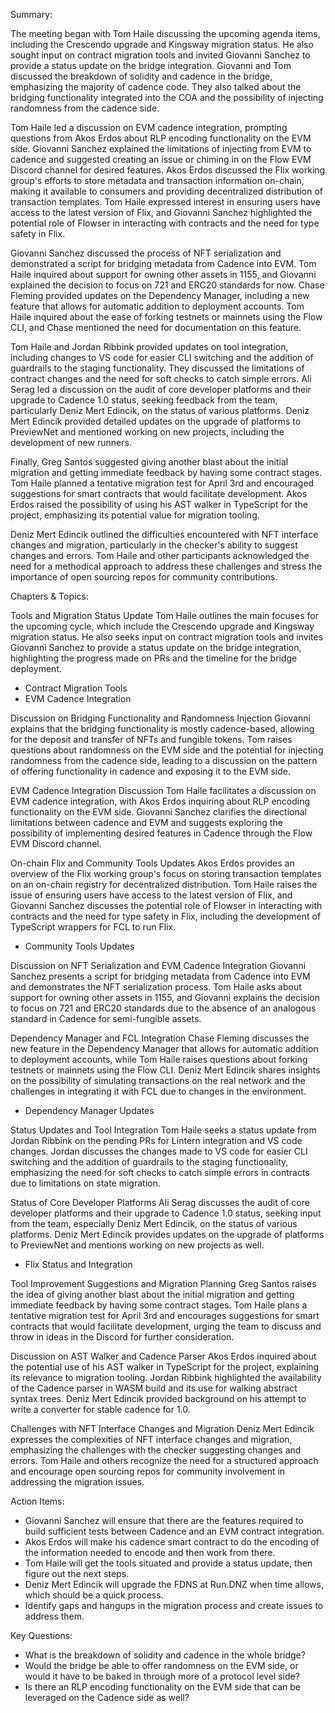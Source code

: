 Summary:

The meeting began with Tom Haile discussing the upcoming agenda items, including the Crescendo upgrade and Kingsway migration status. He also sought input on contract migration tools and invited Giovanni Sanchez to provide a status update on the bridge integration. Giovanni and Tom discussed the breakdown of solidity and cadence in the bridge, emphasizing the majority of cadence code. They also talked about the bridging functionality integrated into the COA and the possibility of injecting randomness from the cadence side.

Tom Haile led a discussion on EVM cadence integration, prompting questions from Akos Erdos about RLP encoding functionality on the EVM side. Giovanni Sanchez explained the limitations of injecting from EVM to cadence and suggested creating an issue or chiming in on the Flow EVM Discord channel for desired features. Akos Erdos discussed the Flix working group's efforts to store metadata and transaction information on-chain, making it available to consumers and providing decentralized distribution of transaction templates. Tom Haile expressed interest in ensuring users have access to the latest version of Flix, and Giovanni Sanchez highlighted the potential role of Flowser in interacting with contracts and the need for type safety in Flix.

Giovanni Sanchez discussed the process of NFT serialization and demonstrated a script for bridging metadata from Cadence into EVM. Tom Haile inquired about support for owning other assets in 1155, and Giovanni explained the decision to focus on 721 and ERC20 standards for now. Chase Fleming provided updates on the Dependency Manager, including a new feature that allows for automatic addition to deployment accounts. Tom Haile inquired about the ease of forking testnets or mainnets using the Flow CLI, and Chase mentioned the need for documentation on this feature.

Tom Haile and Jordan Ribbink provided updates on tool integration, including changes to VS code for easier CLI switching and the addition of guardrails to the staging functionality. They discussed the limitations of contract changes and the need for soft checks to catch simple errors. Ali Serag led a discussion on the audit of core developer platforms and their upgrade to Cadence 1.0 status, seeking feedback from the team, particularly Deniz Mert Edincik, on the status of various platforms. Deniz Mert Edincik provided detailed updates on the upgrade of platforms to PreviewNet and mentioned working on new projects, including the development of new runners.

Finally, Greg Santos suggested giving another blast about the initial migration and getting immediate feedback by having some contract stages. Tom Haile planned a tentative migration test for April 3rd and encouraged suggestions for smart contracts that would facilitate development. Akos Erdos raised the possibility of using his AST walker in TypeScript for the project, emphasizing its potential value for migration tooling.

Deniz Mert Edincik outlined the difficulties encountered with NFT interface changes and migration, particularly in the checker's ability to suggest changes and errors. Tom Haile and other participants acknowledged the need for a methodical approach to address these challenges and stress the importance of open sourcing repos for community contributions.


Chapters & Topics:

Tools and Migration Status Update
Tom Haile outlines the main focuses for the upcoming cycle, which include the Crescendo upgrade and Kingsway migration status. He also seeks input on contract migration tools and invites Giovanni Sanchez to provide a status update on the bridge integration, highlighting the progress made on PRs and the timeline for the bridge deployment.
* Contract Migration Tools
* EVM Cadence Integration

Discussion on Bridging Functionality and Randomness Injection
Giovanni explains that the bridging functionality is mostly cadence-based, allowing for the deposit and transfer of NFTs and fungible tokens. Tom raises questions about randomness on the EVM side and the potential for injecting randomness from the cadence side, leading to a discussion on the pattern of offering functionality in cadence and exposing it to the EVM side.

EVM Cadence Integration Discussion
Tom Haile facilitates a discussion on EVM cadence integration, with Akos Erdos inquiring about RLP encoding functionality on the EVM side. Giovanni Sanchez clarifies the directional limitations between cadence and EVM and suggests exploring the possibility of implementing desired features in Cadence through the Flow EVM Discord channel.

On-chain Flix and Community Tools Updates
Akos Erdos provides an overview of the Flix working group's focus on storing transaction templates on an on-chain registry for decentralized distribution. Tom Haile raises the issue of ensuring users have access to the latest version of Flix, and Giovanni Sanchez discusses the potential role of Flowser in interacting with contracts and the need for type safety in Flix, including the development of TypeScript wrappers for FCL to run Flix.
* Community Tools Updates

Discussion on NFT Serialization and EVM Cadence Integration
Giovanni Sanchez presents a script for bridging metadata from Cadence into EVM and demonstrates the NFT serialization process. Tom Haile asks about support for owning other assets in 1155, and Giovanni explains the decision to focus on 721 and ERC20 standards due to the absence of an analogous standard in Cadence for semi-fungible assets.

Dependency Manager and FCL Integration
Chase Fleming discusses the new feature in the Dependency Manager that allows for automatic addition to deployment accounts, while Tom Haile raises questions about forking testnets or mainnets using the Flow CLI. Deniz Mert Edincik shares insights on the possibility of simulating transactions on the real network and the challenges in integrating it with FCL due to changes in the environment.
* Dependency Manager Updates

Status Updates and Tool Integration
Tom Haile seeks a status update from Jordan Ribbink on the pending PRs for Lintern integration and VS code changes. Jordan discusses the changes made to VS code for easier CLI switching and the addition of guardrails to the staging functionality, emphasizing the need for soft checks to catch simple errors in contracts due to limitations on state migration.

Status of Core Developer Platforms
Ali Serag discusses the audit of core developer platforms and their upgrade to Cadence 1.0 status, seeking input from the team, especially Deniz Mert Edincik, on the status of various platforms. Deniz Mert Edincik provides updates on the upgrade of platforms to PreviewNet and mentions working on new projects as well.
* Flix Status and Integration

Tool Improvement Suggestions and Migration Planning
Greg Santos raises the idea of giving another blast about the initial migration and getting immediate feedback by having some contract stages. Tom Haile plans a tentative migration test for April 3rd and encourages suggestions for smart contracts that would facilitate development, urging the team to discuss and throw in ideas in the Discord for further consideration.

Discussion on AST Walker and Cadence Parser
Akos Erdos inquired about the potential use of his AST walker in TypeScript for the project, explaining its relevance to migration tooling. Jordan Ribbink highlighted the availability of the Cadence parser in WASM build and its use for walking abstract syntax trees. Deniz Mert Edincik provided background on his attempt to write a converter for stable cadence for 1.0.

Challenges with NFT Interface Changes and Migration
Deniz Mert Edincik expresses the complexities of NFT interface changes and migration, emphasizing the challenges with the checker suggesting changes and errors. Tom Haile and others recognize the need for a structured approach and encourage open sourcing repos for community involvement in addressing the migration issues.


Action Items:

* Giovanni Sanchez will ensure that there are the features required to build sufficient tests between Cadence and an EVM contract integration.
* Akos Erdos will make his cadence smart contract to do the encoding of the information needed to encode and then work from there.
* Tom Haile will get the tools situated and provide a status update, then figure out the next steps.
* Deniz Mert Edincik will upgrade the FDNS at Run.DNZ when time allows, which should be a quick process.
* Identify gaps and hangups in the migration process and create issues to address them.


Key Questions:

* What is the breakdown of solidity and cadence in the whole bridge?
* Would the bridge be able to offer randomness on the EVM side, or would it have to be baked in through more of a protocol level side?
* Is there an RLP encoding functionality on the EVM side that can be leveraged on the Cadence side as well?

